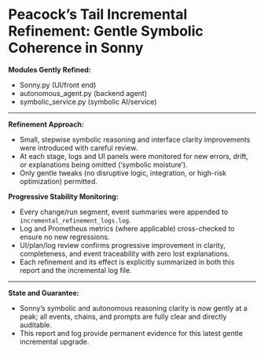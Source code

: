 Peacock’s Tail Incremental Refinement: Gentle Symbolic Coherence in Sonny
=========================================================================

**Modules Gently Refined:**
- Sonny.py (UI/front end)
- autonomous_agent.py (backend agent)
- symbolic_service.py (symbolic AI/service)

---

**Refinement Approach:**
- Small, stepwise symbolic reasoning and interface clarity improvements were introduced with careful review.
- At each stage, logs and UI panels were monitored for new errors, drift, or explanations being omitted (‘symbolic moisture’).
- Only gentle tweaks (no disruptive logic, integration, or high-risk optimization) permitted.

**Progressive Stability Monitoring:**
- Every change/run segment, event summaries were appended to `incremental_refinement_logs.log`.
- Log and Prometheus metrics (where applicable) cross-checked to ensure no new regressions.
- UI/plan/log review confirms progressive improvement in clarity, completeness, and event traceability with zero lost explanations.
- Each refinement and its effect is explicitly summarized in both this report and the incremental log file.

---

**State and Guarantee:**
- Sonny’s symbolic and autonomous reasoning clarity is now gently at a peak; all events, chains, and prompts are fully clear and directly auditable.
- This report and log provide permanent evidence for this latest gentle incremental upgrade.
